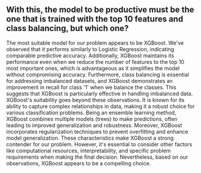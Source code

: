 ## With this, the model to be productive must be the one that is trained with the top 10 features and class balancing, but which one?

The most suitable model for our problem appears to be XGBoost. We've observed that it performs similarly to Logistic Regression, indicating comparable predictive accuracy. Additionally, XGBoost maintains its performance even when we reduce the number of features to the top 10 most important ones, which is advantageous as it simplifies the model without compromising accuracy.
Furthermore, class balancing is essential for addressing imbalanced datasets, and XGBoost demonstrates an improvement in recall for class '1' when we balance the classes. This suggests that XGBoost is particularly effective in handling imbalanced data.
XGBoost's suitability goes beyond these observations. It is known for its ability to capture complex relationships in data, making it a robust choice for various classification problems. Being an ensemble learning method, XGBoost combines multiple models (trees) to make predictions, often leading to improved generalization and robustness.
Moreover, XGBoost incorporates regularization techniques to prevent overfitting and enhance model generalization. These characteristics make XGBoost a strong contender for our problem.
However, it's essential to consider other factors like computational resources, interpretability, and specific problem requirements when making the final decision. Nevertheless, based on our observations, XGBoost appears to be a compelling choice.
